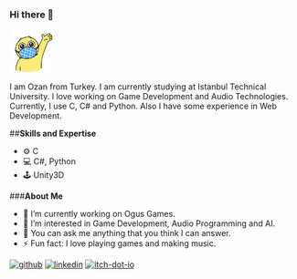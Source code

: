 ### Hi there 👋

<img src="https://github.com/demirelozan/demirelozan/blob/main/hi.gif" width="75" height="75" />


I am Ozan from Turkey. I am currently studying at Istanbul Technical University. I love working on Game Development and Audio Technologies. Currently, I use C, C# and Python.
Also I have some experience in Web Development.

##**Skills and Expertise**
- ⚙  C 
- 💻 C#, Python
- 🕹 Unity3D
<!--
**demirelozan/demirelozan** is a ✨ _special_ ✨ repository because its `README.md` (this file) appears on your GitHub profile.
-->
###**About Me**
- 🔭 I’m currently working on Ogus Games.
- 🌱 I’m interested in Game Development, Audio Programming and AI.
- 💬 You can ask me anything that you think I can answer.
- ⚡ Fun fact: I love playing games and making music.
<!--
[![Anurag's GitHub stats](https://github-readme-stats.vercel.app/api?username=demirelozan)](https://github.com/anuraghazra/github-readme-stats)
-->

[<img src='https://cdn.jsdelivr.net/npm/simple-icons@3.0.1/icons/github.svg' alt='github' height='40'>](https://github.com/demirelozan)  [<img src='https://cdn.jsdelivr.net/npm/simple-icons@3.0.1/icons/linkedin.svg' alt='linkedin' height='40'>](https://www.linkedin.com/in/ozan-demirel123/)  [<img src='https://cdn.jsdelivr.net/npm/simple-icons@3.0.1/icons/itch-dot-io.svg' alt='itch-dot-io' height='40'>](https://ozandemirel.itch.io/)  

